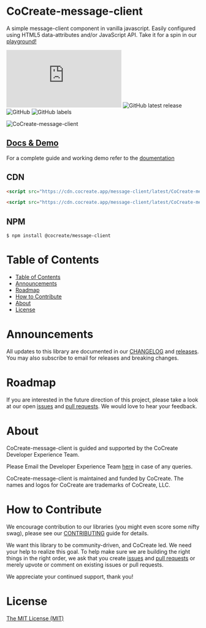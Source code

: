 # CoCreate-message-client

A simple message-client component in vanilla javascript. Easily configured using HTML5 data-attributes and/or JavaScript API. Take it for a spin in our [playground!](https://cocreate.app/docs/message-client)

![GitHub file size in bytes](https://img.shields.io/github/size/CoCreate-app/CoCreate-message-client/dist/CoCreate-message-client.min.js?label=minified%20size&style=for-the-badge)
![GitHub latest release](https://img.shields.io/github/v/release/CoCreate-app/CoCreate-message-client?style=for-the-badge)
![GitHub](https://img.shields.io/github/license/CoCreate-app/CoCreate-message-client?style=for-the-badge)
![GitHub labels](https://img.shields.io/github/labels/CoCreate-app/CoCreate-message-client/help%20wanted?style=for-the-badge)

![CoCreate-message-client](https://cdn.cocreate.app/docs/CoCreate-message-client.gif)

## [Docs & Demo](https://cocreate.app/docs/message-client)

For a complete guide and working demo refer to the [doumentation](https://cocreate.app/docs/message-client)

## CDN

```html
<script src="https://cdn.cocreate.app/message-client/latest/CoCreate-message-client.min.js"></script>
```

```html
<script src="https://cdn.cocreate.app/message-client/latest/CoCreate-message-client.min.css"></script>
```

## NPM

```shell
$ npm install @cocreate/message-client
```

# Table of Contents

- [Table of Contents](#table-of-contents)
- [Announcements](#announcements)
- [Roadmap](#roadmap)
- [How to Contribute](#how-to-contribute)
- [About](#about)
- [License](#license)

<a name="announcements"></a>

# Announcements

All updates to this library are documented in our [CHANGELOG](https://github.com/CoCreate-app/CoCreate-message-client/blob/master/CHANGELOG.md) and [releases](https://github.com/CoCreate-app/CoCreate-message-client/releases). You may also subscribe to email for releases and breaking changes.

<a name="roadmap"></a>

# Roadmap

If you are interested in the future direction of this project, please take a look at our open [issues](https://github.com/CoCreate-app/CoCreate-message-client/issues) and [pull requests](https://github.com/CoCreate-app/CoCreate-message-client/pulls). We would love to hear your feedback.

<a name="about"></a>

# About

CoCreate-message-client is guided and supported by the CoCreate Developer Experience Team.

Please Email the Developer Experience Team [here](mailto:develop@cocreate.app) in case of any queries.

CoCreate-message-client is maintained and funded by CoCreate. The names and logos for CoCreate are trademarks of CoCreate, LLC.

<a name="contribute"></a>

# How to Contribute

We encourage contribution to our libraries (you might even score some nifty swag), please see our [CONTRIBUTING](https://github.com/CoCreate-app/CoCreate-message-client/blob/master/CONTRIBUTING.md) guide for details.

We want this library to be community-driven, and CoCreate led. We need your help to realize this goal. To help make sure we are building the right things in the right order, we ask that you create [issues](https://github.com/CoCreate-app/CoCreate-message-client/issues) and [pull requests](https://github.com/CoCreate-app/CoCreate-message-client/pulls) or merely upvote or comment on existing issues or pull requests.

We appreciate your continued support, thank you!

# License

[The MIT License (MIT)](https://github.com/CoCreate-app/CoCreate-message-client/blob/master/LICENSE)
